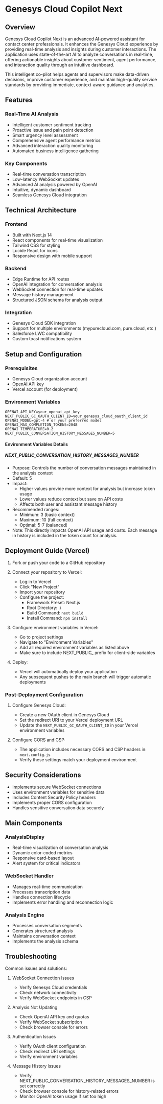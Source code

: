 # Genesys Cloud Copilot Next

## Overview
Genesys Cloud Copilot Next is an advanced AI-powered assistant for contact center professionals. It enhances the Genesys Cloud experience by providing real-time analysis and insights during customer interactions. The application uses state-of-the-art AI to analyze conversations in real-time, offering actionable insights about customer sentiment, agent performance, and interaction quality through an intuitive dashboard.

This intelligent co-pilot helps agents and supervisors make data-driven decisions, improve customer experience, and maintain high-quality service standards by providing immediate, context-aware guidance and analytics.

## Features

### Real-Time AI Analysis
- Intelligent customer sentiment tracking
- Proactive issue and pain point detection
- Smart urgency level assessment
- Comprehensive agent performance metrics
- Advanced interaction quality monitoring
- Automated business intelligence gathering

### Key Components
- Real-time conversation transcription
- Low-latency WebSocket updates
- Advanced AI analysis powered by OpenAI
- Intuitive, dynamic dashboard
- Seamless Genesys Cloud integration

## Technical Architecture

### Frontend
- Built with Next.js 14
- React components for real-time visualization
- Tailwind CSS for styling
- Lucide React for icons
- Responsive design with mobile support

### Backend
- Edge Runtime for API routes
- OpenAI integration for conversation analysis
- WebSocket connection for real-time updates
- Message history management
- Structured JSON schema for analysis output

### Integration
- Genesys Cloud SDK integration
- Support for multiple environments (mypurecloud.com, pure.cloud, etc.)
- Salesforce LWC compatibility
- Custom toast notifications system

## Setup and Configuration

### Prerequisites
- Genesys Cloud organization account
- OpenAI API key
- Vercel account (for deployment)

### Environment Variables
```
OPENAI_API_KEY=your_openai_api_key
NEXT_PUBLIC_GC_OAUTH_CLIENT_ID=your_genesys_cloud_oauth_client_id
OPENAI_MODEL=gpt-4 # or your preferred model
OPENAI_MAX_COMPLETION_TOKENS=2048
OPENAI_TEMPERATURE=0.2
NEXT_PUBLIC_CONVERSATION_HISTORY_MESSAGES_NUMBER=5
```

#### Environment Variables Details

##### NEXT_PUBLIC_CONVERSATION_HISTORY_MESSAGES_NUMBER
- Purpose: Controls the number of conversation messages maintained in the analysis context
- Default: 5
- Impact:
  - Higher values provide more context for analysis but increase token usage
  - Lower values reduce context but save on API costs
  - Affects both user and assistant message history
- Recommended ranges:
  - Minimum: 3 (basic context)
  - Maximum: 10 (full context)
  - Optimal: 5-7 (balanced)
- Note: This directly impacts OpenAI API usage and costs. Each message in history is included in the token count for analysis.

## Deployment Guide (Vercel)

1. Fork or push your code to a GitHub repository

2. Connect your repository to Vercel:
   - Log in to Vercel
   - Click "New Project"
   - Import your repository
   - Configure the project:
     - Framework Preset: Next.js
     - Root Directory: ./
     - Build Command: `next build`
     - Install Command: `npm install`

3. Configure environment variables in Vercel:
   - Go to project settings
   - Navigate to "Environment Variables"
   - Add all required environment variables as listed above
   - Make sure to include NEXT_PUBLIC_ prefix for client-side variables

4. Deploy:
   - Vercel will automatically deploy your application
   - Any subsequent pushes to the main branch will trigger automatic deployments

### Post-Deployment Configuration

1. Configure Genesys Cloud:
   - Create a new OAuth client in Genesys Cloud
   - Set the redirect URI to your Vercel deployment URL
   - Update the `NEXT_PUBLIC_GC_OAUTH_CLIENT_ID` in your Vercel environment variables

2. Configure CORS and CSP:
   - The application includes necessary CORS and CSP headers in `next.config.js`
   - Verify these settings match your deployment environment

## Security Considerations

- Implements secure WebSocket connections
- Uses environment variables for sensitive data
- Includes Content Security Policy headers
- Implements proper CORS configuration
- Handles sensitive conversation data securely

## Main Components

### AnalysisDisplay
- Real-time visualization of conversation analysis
- Dynamic color-coded metrics
- Responsive card-based layout
- Alert system for critical indicators

### WebSocket Handler
- Manages real-time communication
- Processes transcription data
- Handles connection lifecycle
- Implements error handling and reconnection logic

### Analysis Engine
- Processes conversation segments
- Generates structured analysis
- Maintains conversation context
- Implements the analysis schema

## Troubleshooting

Common issues and solutions:
1. WebSocket Connection Issues
   - Verify Genesys Cloud credentials
   - Check network connectivity
   - Verify WebSocket endpoints in CSP

2. Analysis Not Updating
   - Check OpenAI API key and quotas
   - Verify WebSocket subscription
   - Check browser console for errors

3. Authentication Issues
   - Verify OAuth client configuration
   - Check redirect URI settings
   - Verify environment variables

4. Message History Issues
   - Verify NEXT_PUBLIC_CONVERSATION_HISTORY_MESSAGES_NUMBER is set correctly
   - Check browser console for history-related errors
   - Monitor OpenAI token usage if set too high

